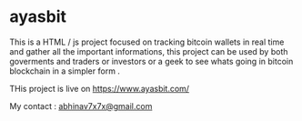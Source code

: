 # ayasbit

This is a HTML / js project focused on tracking bitcoin wallets in real time and gather all the important informations, this project can be used by both goverments and traders or investors or a geek to see whats going in bitcoin blockchain in a simpler form .

THis project is live on https://www.ayasbit.com/

My contact : abhinav7x7x@gmail.com
